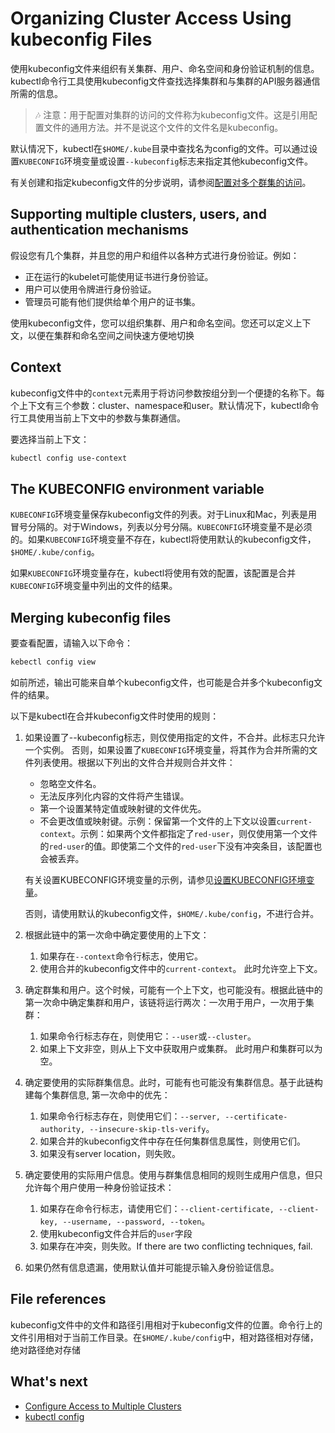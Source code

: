 # Organizing Cluster Access Using kubeconfig Files

使用kubeconfig文件来组织有关集群、用户、命名空间和身份验证机制的信息。kubectl命令行工具使用kubeconfig文件查找选择集群和与集群的API服务器通信所需的信息。

> :notes: 注意：用于配置对集群的访问的文件称为kubeconfig文件。这是引用配置文件的通用方法。并不是说这个文件的文件名是kubeconfig。

默认情况下，kubectl在`$HOME/.kube`目录中查找名为config的文件。可以通过设置`KUBECONFIG`环境变量或设置`--kubeconfig`标志来指定其他kubeconfig文件。

有关创建和指定kubeconfig文件的分步说明，请参阅[配置对多个群集的访问](https://kubernetes.io/docs/tasks/access-application-cluster/configure-access-multiple-clusters)。

## Supporting multiple clusters, users, and authentication mechanisms 

假设您有几个集群，并且您的用户和组件以各种方式进行身份验证。例如：
* 正在运行的kubelet可能使用证书进行身份验证。
* 用户可以使用令牌进行身份验证。
* 管理员可能有他们提供给单个用户的证书集。

使用kubeconfig文件，您可以组织集群、用户和命名空间。您还可以定义上下文，以便在集群和命名空间之间快速方便地切换

## Context

kubeconfig文件中的`context`元素用于将访问参数按组分到一个便捷的名称下。每个上下文有三个参数：cluster、namespace和user。默认情况下，kubectl命令行工具使用当前上下文中的参数与集群通信。

要选择当前上下文：
```sh
kubectl config use-context
```

## The KUBECONFIG environment variable

`KUBECONFIG`环境变量保存kubeconfig文件的列表。对于Linux和Mac，列表是用冒号分隔的。对于Windows，列表以分号分隔。`KUBECONFIG`环境变量不是必须的。如果`KUBECONFIG`环境变量不存在，kubectl将使用默认的kubeconfig文件，`$HOME/.kube/config`。

如果`KUBECONFIG`环境变量存在，kubectl将使用有效的配置，该配置是合并`KUBECONFIG`环境变量中列出的文件的结果。

## Merging kubeconfig files

要查看配置，请输入以下命令：

```sh
kebectl config view
```

如前所述，输出可能来自单个kubeconfig文件，也可能是合并多个kubeconfig文件的结果。

以下是kubectl在合并kubeconfig文件时使用的规则：
1. 如果设置了--kubeconfig标志，则仅使用指定的文件，不合并。此标志只允许一个实例。
   否则，如果设置了`KUBECONFIG`环境变量，将其作为合并所需的文件列表使用。根据以下列出的文件合并规则合并文件：
   - 忽略空文件名。
   - 无法反序列化内容的文件将产生错误。
   - 第一个设置某特定值或映射键的文件优先。
   - 不会更改值或映射键。示例：保留第一个文件的上下文以设置`current-context`。示例：如果两个文件都指定了`red-user`，则仅使用第一个文件的`red-user`的值。即使第二个文件的`red-user`下没有冲突条目，该配置也会被丢弃。

    有关设置KUBECONFIG环境变量的示例，请参见[设置KUBECONFIG环境变量](https://kubernetes.io/docs/tasks/access-application-cluster/configure-access-multiple-clusters/#set-the-kubeconfig-environment-variable)。

    否则，请使用默认的kubeconfig文件，`$HOME/.kube/config`，不进行合并。

2. 根据此链中的第一次命中确定要使用的上下文：
   1. 如果存在`--context`命令行标志，使用它。
   2. 使用合并的kubeconfig文件中的`current-context`。
   此时允许空上下文。

3. 确定群集和用户。这个时候，可能有一个上下文，也可能没有。根据此链中的第一次命中确定集群和用户，该链将运行两次：一次用于用户，一次用于集群：
   1. 如果命令行标志存在，则使用它：`--user`或`--cluster`。
   2. 如果上下文非空，则从上下文中获取用户或集群。
   此时用户和集群可以为空。

4. 确定要使用的实际群集信息。此时，可能有也可能没有集群信息。基于此链构建每个集群信息, 第一次命中的优先：
   1. 如果命令行标志存在，则使用它们：`--server, --certificate-authority, --insecure-skip-tls-verify`。
   2. 如果合并的kubeconfig文件中存在任何集群信息属性，则使用它们。
   3. 如果没有server location，则失败。

5. 确定要使用的实际用户信息。使用与群集信息相同的规则生成用户信息，但只允许每个用户使用一种身份验证技术：
    1. 如果存在命令行标志，请使用它们：`--client-certificate, --client-key, --username, --password, --token`。
    2. 使用kubeconfig文件合并后的`user`字段
    3. 如果存在冲突，则失败。If there are two conflicting techniques, fail.
6. 如果仍然有信息遗漏，使用默认值并可能提示输入身份验证信息。

## File references

kubeconfig文件中的文件和路径引用相对于kubeconfig文件的位置。命令行上的文件引用相对于当前工作目录。在`$HOME/.kube/config`中，相对路径相对存储，绝对路径绝对存储

## What's next
* [Configure Access to Multiple Clusters](https://kubernetes.io/docs/tasks/access-application-cluster/configure-access-multiple-clusters/)
* [kubectl config](https://kubernetes.io/docs/reference/generated/kubectl/kubectl-commands#config)

